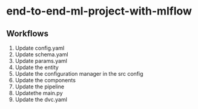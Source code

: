 # end-to-end-ml-project-with-mlflow

## Workflows

1. Update config.yaml
2. Update schema.yaml
3. Update params.yaml
4. Update the entity
5. Update the configuration manager in the src config
6. Update the components
7. Update the pipeline
8. Updatethe main.py
9. Update the dvc.yaml
